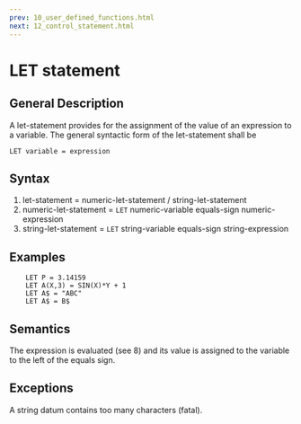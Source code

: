 ```yaml
---
prev: 10_user_defined_functions.html
next: 12_control_statement.html
---
```


# LET statement

## General Description 

A let-statement provides for the assignment of the value of an expression to a variable. The general syntactic form of 
the let-statement shall be

    LET variable = expression

## Syntax

1. let-statement = numeric-let-statement / string-let-statement
2. numeric-let-statement = `LET` numeric-variable equals-sign numeric-expression 
3. string-let-statement = `LET` string-variable equals-sign string-expression 

## Examples

```BASIC
    LET P = 3.14159 
    LET A(X,3) = SIN(X)*Y + 1 
    LET A$ = "ABC" 
    LET A$ = B$ 
```
 
## Semantics

The expression is evaluated (see 8) and its value is assigned to the variable to the left of the equals sign. 

## Exceptions

A string datum contains too many characters (fatal).
